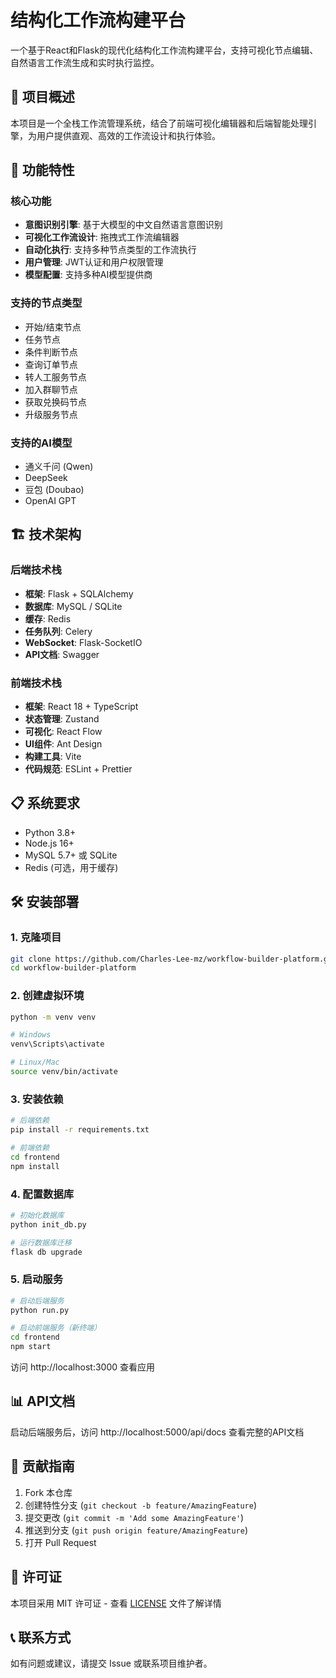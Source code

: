 # 结构化工作流构建平台

一个基于React和Flask的现代化结构化工作流构建平台，支持可视化节点编辑、自然语言工作流生成和实时执行监控。

## 🎯 项目概述

本项目是一个全栈工作流管理系统，结合了前端可视化编辑器和后端智能处理引擎，为用户提供直观、高效的工作流设计和执行体验。

## 🚀 功能特性

### 核心功能
- **意图识别引擎**: 基于大模型的中文自然语言意图识别
- **可视化工作流设计**: 拖拽式工作流编辑器
- **自动化执行**: 支持多种节点类型的工作流执行
- **用户管理**: JWT认证和用户权限管理
- **模型配置**: 支持多种AI模型提供商

### 支持的节点类型
- 开始/结束节点
- 任务节点
- 条件判断节点
- 查询订单节点
- 转人工服务节点
- 加入群聊节点
- 获取兑换码节点
- 升级服务节点

### 支持的AI模型
- 通义千问 (Qwen)
- DeepSeek
- 豆包 (Doubao)
- OpenAI GPT

## 🏗️ 技术架构

### 后端技术栈
- **框架**: Flask + SQLAlchemy
- **数据库**: MySQL / SQLite
- **缓存**: Redis
- **任务队列**: Celery
- **WebSocket**: Flask-SocketIO
- **API文档**: Swagger

### 前端技术栈
- **框架**: React 18 + TypeScript
- **状态管理**: Zustand
- **可视化**: React Flow
- **UI组件**: Ant Design
- **构建工具**: Vite
- **代码规范**: ESLint + Prettier

## 📋 系统要求

- Python 3.8+
- Node.js 16+
- MySQL 5.7+ 或 SQLite
- Redis (可选，用于缓存)

## 🛠️ 安装部署

### 1. 克隆项目
```bash
git clone https://github.com/Charles-Lee-mz/workflow-builder-platform.git
cd workflow-builder-platform
```

### 2. 创建虚拟环境
```bash
python -m venv venv

# Windows
venv\Scripts\activate

# Linux/Mac
source venv/bin/activate
```

### 3. 安装依赖
```bash
# 后端依赖
pip install -r requirements.txt

# 前端依赖
cd frontend
npm install
```

### 4. 配置数据库
```bash
# 初始化数据库
python init_db.py

# 运行数据库迁移
flask db upgrade
```

### 5. 启动服务
```bash
# 启动后端服务
python run.py

# 启动前端服务（新终端）
cd frontend
npm start
```

访问 http://localhost:3000 查看应用

## 📊 API文档

启动后端服务后，访问 http://localhost:5000/api/docs 查看完整的API文档

## 🤝 贡献指南

1. Fork 本仓库
2. 创建特性分支 (`git checkout -b feature/AmazingFeature`)
3. 提交更改 (`git commit -m 'Add some AmazingFeature'`)
4. 推送到分支 (`git push origin feature/AmazingFeature`)
5. 打开 Pull Request

## 📄 许可证

本项目采用 MIT 许可证 - 查看 [LICENSE](LICENSE) 文件了解详情

## 📞 联系方式

如有问题或建议，请提交 Issue 或联系项目维护者。